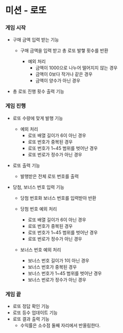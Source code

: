 # 미션 - 로또

### 게임 시작
- 구매 금액 입력 받는 기능
  - 구매 금액을 입력 받고 총 로또 발햏 횟수를 반환
	
	- 예외 처리
		- 금액이 1000으로 나누어 떨어지지 않는 경우
		- 금액이 0보다 작거나 같은 경우
		- 금액이 양수가 아닌 경우

- 총 로또 진행 횟수 출력 기능

### 게임 진행
- 로또 수량에 맞게 발행 기능
	- 예외 처리
		- 로또 배열 길이가 6이 아닌 경우
		- 로또 번호가 중복된 경우
		- 로또 번호가 1~45 범위를 벗어난 경우
		- 로또 번로가 정수가 아닌 경우

- 로또 출력 기능
	- 발행받은 전체 로또 번호를 출력

- 당첨, 보너스 번호 입력 기능
	- 당첨 번호화 보너스 번호를 입력받아 반환

	- 당첨 번호 예외 처리
		- 로또 배열 길이가 6이 아닌 경우
		- 로또 번호가 중복된 경우
		- 로또 번호가 1~45 범위를 벗어난 경우
		- 로또 번로가 정수가 아닌 경우

	- 보너스 번호 예외 처리
		- 보너스 번호 길이가 1이 아닌 경우
		- 보너스 번호가 중복된 경우
		- 보너스 번호가 1~45 범위를 벗어난 경우
		- 보너스 번로가 정수가 아닌 경우

### 게임 끝
- 로또 정답 확인 기능
- 로또 등수 업데이트 기능
- 로또 결과 출력 기능
	- 수익률은 소수점 둘째 자리에서 반올림한다.